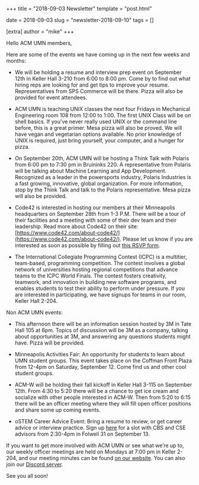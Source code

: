 +++
title = "2018-09-03 Newsletter"
template = "post.html"

date = 2018-09-03
slug = "newsletter-2018-09-10"
tags = []

[extra]
author = "mike"
+++

<!-- more -->

Hello ACM UMN members,

Here are some of the events we have coming up in the next few weeks and months:

 - We will be holding a resume and interview prep event on September 12th in Keller Hall 3-210 from 6:00 to 8:00 pm. Come by to find out what hiring reps are looking for and get tips to improve your resume. Representatives from SPS Commerce will be there. Pizza will also be provided for event attendees.

 - ACM UMN is teaching UNIX classes the next four Fridays in Mechanical Engineering room 108 from 12:00 to 1:00. The first UNIX Class will be on shell basics. If you've never really used UNIX or the command line before, this is a great primer. Mesa pizza will also be proved. We will have vegan and vegetarian options available. No prior knowledge of UNIX is required, just bring yourself, your computer, and a hunger for pizza.

 - On September 20th, ACM UMN will be hosting a Think Talk with Polaris from 6:00 pm to 7:30 pm in Bruininks 220. A representative from Polaris will be talking about Machine Learning and App Development. Recognized as a leader in the powersports industry, Polaris Industries is a fast growing, innovative, global organization. For more information, stop by the Think Talk and talk to the Polaris representative. Mesa pizza will also be provided.

 - Code42 is interested in hosting our members at their Minneapolis headquarters on September 28th from 1-3 P.M. There will be a tour of their facilities and a meeting with some of their dev team and their leadership. Read more about Code42 on their site: [https://www.code42.com/about-code42/](https://www.code42.com/about-code42/). Please let us know if you are interested as soon as possible by filling out [this RSVP form](z.umn.edu/acm42).

 - The International Collegiate Programming Contest (ICPC) is a multitier, team-based, programming competition. The contest involves a global network of universities hosting regional competitions that advance teams to the ICPC World Finals. The contest fosters creativity, teamwork, and innovation in building new software programs, and enables students to test their ability to perform under pressure. If you are interested in participating, we have signups for teams in our room, Keller Hall 2-204.

Non ACM UMN events:

 - This afternoon there will be an information session hosted by 3M in Tate Hall 105 at 6pm. Topics of discussiion will be 3M as a company, talking about opportunities at 3M, and answering any questions students might have. Pizza will be provided.

 - Minneapolis Activities Fair: An opportunity for students to learn about UMN student groups. This event takes place on the Coffman Front Plaza from 12-4pm on Saturday, September 12. Come find us and other cool student groups.

 - ACM-W will be holding their fall kickoff in Keller Hall 3-115 on September 12th. From 4:30 to 5:20 there will be a chance to get ice cream and socialize with other people interested in ACM-W. Then from 5:20 to 6:15 there will be an officer meeting where they will fill open officer positions and share some up coming events.

 - oSTEM Career Advice Event: Bring a resume to review, or get career advice or interview practice. Sign up [here](https://umn.us16.list-manage.com/track/click?u=5fc8699284b7983cb77a939b7&id=cd7eb0d594&e=d5411b6967) for a slot with CBS and CSE advisors from 2:30-4pm in Folwell 31 on September 13.

If you want to get more involved with ACM UMN or see what we’re up to, our weekly officer meetings are held on Mondays at 7:00 pm in Keller 2-204, and our meeting minutes can be found [on our website](https://acm.umn.edu/meeting-minutes). You can also join our [Discord server](https://z.umn.edu/acm-discord).

See you all soon!

